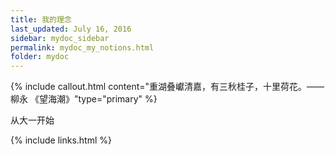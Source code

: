 ```yaml
---
title: 我的理念
last_updated: July 16, 2016
sidebar: mydoc_sidebar
permalink: mydoc_my_notions.html
folder: mydoc
---
```




{% include callout.html content="重湖叠巘清嘉，有三秋桂子，十里荷花。——柳永
《望海潮》"type="primary" %} 

从大一开始

{% include links.html %}
